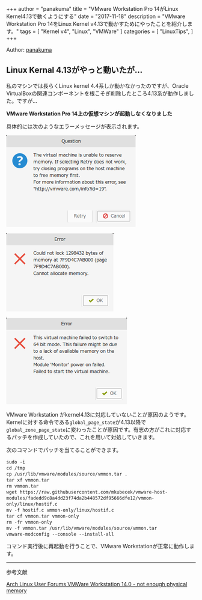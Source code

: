 +++
author = "panakuma"
title = "VMware Workstation Pro 14がLinux Kernel4.13で動くようにする"
date = "2017-11-18"
description = "VMware Workstation Pro 14をLinux Kernel v4.13で動かすためにやったことを紹介します。"
tags = [
    "Kernel v4",
    "Linux",
    "VMWare"
]
categories = [
    "LinuxTips",
]
+++


Author: [panakuma](https://github.com/kumapana/)
## Linux Kernal 4.13がやっと動いたが...
私のマシンでは長らくLinux kernel 4.4系しか動かなかったのですが、Oracle VirtualBoxの関連コンポーネントを根こそぎ削除したところ4.13系が動作しました。ですが...

**VMware Workstation Pro 14上の仮想マシンが起動しなくなりました**

具体的には次のようなエラーメッセージが表示されます。

![unable to reserve memory](/post_media/vmware/img01.png)

![could not lock memory](/post_media/vmware/img02.png)

![failed to switch to 64bit mode](/post_media/vmware/img03.png)

VMware Workstation がkernel4.13に対応していないことが原因のようです。Kernelに対する命令である`global_page_state`が4.13以降で`global_zone_page_state`に変わったことが原因です。有志の方がこれに対応するパッチを作成していたので、これを用いて対処していきます。

次のコマンドでパッチを当てることができます。

```shell
sudo -i
cd /tmp
cp /usr/lib/vmware/modules/source/vmmon.tar .
tar xf vmmon.tar
rm vmmon.tar
wget https://raw.githubusercontent.com/mkubecek/vmware-host-modules/fadedd9c8a4dd23f74da2b448572df95666dfe12/vmmon-only/linux/hostif.c
mv -f hostif.c vmmon-only/linux/hostif.c 
tar cf vmmon.tar vmmon-only
rm -fr vmmon-only
mv -f vmmon.tar /usr/lib/vmware/modules/source/vmmon.tar 
vmware-modconfig --console --install-all
```

コマンド実行後に再起動を行うことで、VMware Workstationが正常に動作します。

---
参考文献

[Arch Linux User Forums VMWare Workstation 14.0 - not enough physical memory](https://bbs.archlinux.org/viewtopic.php?id=230487)
